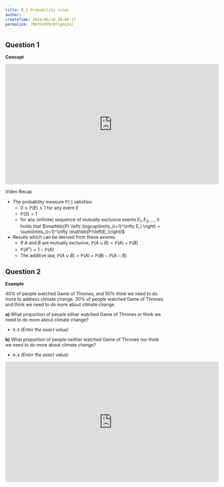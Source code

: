 ```yaml
---
title: R.2 Probability rules
author:
createTime: 2024/06/10 20:08:17
permalink: /MATH2099/0fzgmq14/
---
```



## Question 1

<div class="how_qb">

**Concept**

<iframe width="672" height="378" src="https://www.youtube.com/embed/o_-gUFtFDsU" title="LR 3 Kolmogorovs Probability Axioms" frameborder="0" allow="accelerometer; autoplay; clipboard-write; encrypted-media; gyroscope; picture-in-picture; web-share" referrerpolicy="strict-origin-when-cross-origin" allowfullscreen></iframe>

Video Recap

- The probability measure $\mathbb{P}(\cdot)$ satisfies:
  * $0 \leq \mathbb{P}(E) \leq 1$ for any event $E$
  * $\mathbb{P}(S) = 1$
  * for any (infinite) sequence of mutually exclusive events $E_1, E_2, \ldots$, it holds that $\mathbb{P} \left( \bigcup\limits_{i=1}^\infty E_i \right) = \sum\limits_{i=1}^\infty \mathbb{P}\left(E_i\right)$
- Results which can be derived from these axioms:
  * If $A$ and $B$ are mutually exclusive, $\mathbb{P}(A \cup B) = \mathbb{P}(A) + \mathbb{P}(B)$
  * $\mathbb{P}(A^c) = 1 - \mathbb{P}(A)$
  * The additive law, $\mathbb{P}(A \cup B) = \mathbb{P}(A) + \mathbb{P}(B) - \mathbb{P}(A \cap B)$

</div>

## Question 2

<div class="how_qb">

**Example**

$40\%$ of people watched Game of Thrones, and $50\%$ think we need to do more to address climate change. $30\%$ of people watched Game of Thrones and think we need to do more about climate change.

 
**a)** What proportion of people either watched Game of Thrones or think we need to do more about climate change?

  
  - `0.6` _(Enter the exact value)_


**b)** What proportion of people neither watched Game of Thrones nor think we need to do more about climate change?

  
  - `0.4` _(Enter the exact value)_

<iframe width="672" height="378" src="https://www.youtube.com/embed/gv0EBi70lCY" title="winterComing" frameborder="0" allow="accelerometer; autoplay; clipboard-write; encrypted-media; gyroscope; picture-in-picture; web-share" referrerpolicy="strict-origin-when-cross-origin" allowfullscreen></iframe>


</div>